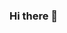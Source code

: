 ### Hi there 👋

<!--
**almas-ahmad/almas-ahmad** is a ✨ _special_ ✨ repository because its `README.md` (this file) appears on your GitHub profile.

Here are some ideas to get you started:

- 🔭 I’m currently working on ...Building innovative data analytics dashboards and improving data-driven decision-making processes. My recent work includes interactive dashboards in Tableau and Power BI for strategic insights and financial optimization.
- 🌱 I’m currently learning ...Advanced applications of machine learning, deep learning in natural language processing (NLP) and computer vision, and refining skills in data visualization tools and techniques.
- 👯 I’m looking to collaborate on ...Exciting data science projects involving AI-driven game design or optimization, predictive modeling, and large-scale data processing for impactful insights.
- 🤔 I’m looking for help with ...Exploring best practices in scaling data pipelines for real-time analytics and delving deeper into hyper-casual game analytics to measure and optimize player engagement.
- 💬 Ask me about ...Data analysis, creating impactful dashboards using Tableau or Power BI, SQL optimization techniques, and machine learning applications in data science.
- 📫 How to reach me: ...             Email: almasahmad995@gmail.com
LinkedIn: linkedin.com/in/almas-ahmad-039111239
GitHub: github.com/almas-ahmad
- 😄 Pronouns: ...He/Him
- ⚡ Fun fact: ...I optimized a machine learning algorithm during my training at TuringMinds.ai that improved accuracy by 20%, making it one of the most rewarding problem-solving experiences of my career!
-->
